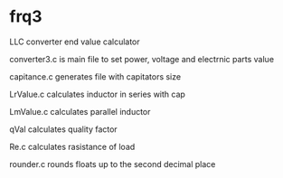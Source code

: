 # frq3
LLC converter end value calculator

converter3.c is main file to set power, voltage and electrnic parts value

capitance.c generates file with capitators size

LrValue.c calculates inductor in series with cap

LmValue.c calculates parallel inductor

qVal calculates quality factor

Re.c calculates rasistance of load

rounder.c rounds floats up to the second decimal place

